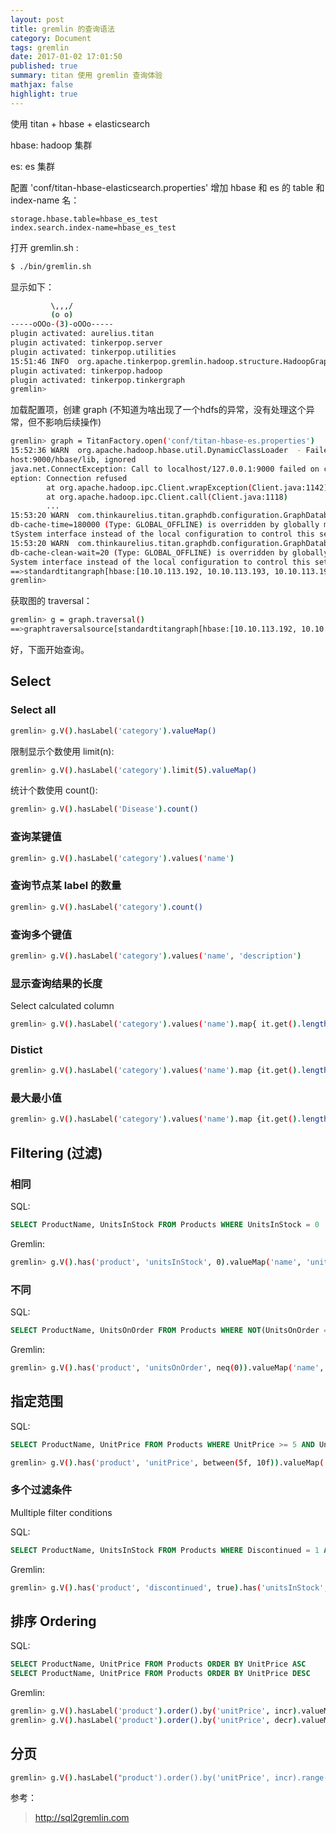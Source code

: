 ```yaml
---
layout: post
title: gremlin 的查询语法
category: Document
tags: gremlin
date: 2017-01-02 17:01:50
published: true
summary: titan 使用 gremlin 查询体验
mathjax: false
highlight: true
---
```


使用 titan + hbase + elasticsearch

hbase: hadoop 集群

es: es 集群

配置 'conf/titan-hbase-elasticsearch.properties' 增加 hbase 和 es 的 table 和 index-name 名：

```vim
storage.hbase.table=hbase_es_test
index.search.index-name=hbase_es_test
```
打开 gremlin.sh :

```bash
$ ./bin/gremlin.sh
```

显示如下：

```bash
         \,,,/
         (o o)
-----oOOo-(3)-oOOo-----
plugin activated: aurelius.titan
plugin activated: tinkerpop.server
plugin activated: tinkerpop.utilities
15:51:46 INFO  org.apache.tinkerpop.gremlin.hadoop.structure.HadoopGraph  - HADOOP_GREMLIN_LIBS is set to: /Users/liuchaozhen/Downloads/titan-1.0.0-hadoop1/lib
plugin activated: tinkerpop.hadoop
plugin activated: tinkerpop.tinkergraph
gremlin>
```

加载配置项，创建 graph (不知道为啥出现了一个hdfs的异常，没有处理这个异常，但不影响后续操作)

```bash
gremlin> graph = TitanFactory.open('conf/titan-hbase-es.properties')
15:52:36 WARN  org.apache.hadoop.hbase.util.DynamicClassLoader  - Failed to identify the fs of dir hdfs://local
host:9000/hbase/lib, ignored
java.net.ConnectException: Call to localhost/127.0.0.1:9000 failed on connection exception: java.net.ConnectExc
eption: Connection refused
        at org.apache.hadoop.ipc.Client.wrapException(Client.java:1142)
        at org.apache.hadoop.ipc.Client.call(Client.java:1118)
		...
15:53:20 WARN  com.thinkaurelius.titan.graphdb.configuration.GraphDatabaseConfiguration  - Local setting cache.
db-cache-time=180000 (Type: GLOBAL_OFFLINE) is overridden by globally managed value (10000).  Use the Managemen
tSystem interface instead of the local configuration to control this setting.
15:53:20 WARN  com.thinkaurelius.titan.graphdb.configuration.GraphDatabaseConfiguration  - Local setting cache.
db-cache-clean-wait=20 (Type: GLOBAL_OFFLINE) is overridden by globally managed value (50).  Use the Management
System interface instead of the local configuration to control this setting.
==>standardtitangraph[hbase:[10.10.113.192, 10.10.113.193, 10.10.113.194]]
gremlin>
```

获取图的 traversal：

```bash
gremlin> g = graph.traversal()
==>graphtraversalsource[standardtitangraph[hbase:[10.10.113.192, 10.10.113.193, 10.10.113.194]], standard]
```

好，下面开始查询。

## Select

### Select all

```bash
gremlin> g.V().hasLabel('category').valueMap()
```

限制显示个数使用 limit(n):

```bash
gremlin> g.V().hasLabel('category').limit(5).valueMap()
```

统计个数使用 count():

```bash
gremlin> g.V().hasLabel('Disease').count()
```

### 查询某键值

```bash
gremlin> g.V().hasLabel('category').values('name')
```

### 查询节点某 label 的数量

```bash
gremlin> g.V().hasLabel('category').count()
```

### 查询多个键值

```bash
gremlin> g.V().hasLabel('category').values('name', 'description')
```

### 显示查询结果的长度

Select calculated column

```bash
gremlin> g.V().hasLabel('category').values('name').map{ it.get().length()}
```

### Distict

```bash
gremlin> g.V().hasLabel('category').values('name').map {it.get().length()}.dedup()
```

### 最大最小值

```bash
gremlin> g.V().hasLabel('category').values('name').map {it.get().length()}.max()
```

## Filtering (过滤)

### 相同

SQL:

```sql
SELECT ProductName, UnitsInStock FROM Products WHERE UnitsInStock = 0
```

Gremlin:

```bash
gremlin> g.V().has('product', 'unitsInStock', 0).valueMap('name', 'unitsInStock')
```

### 不同

SQL:

```sql
SELECT ProductName, UnitsOnOrder FROM Products WHERE NOT(UnitsOnOrder = 0)
```

Gremlin:

```bash
gremlin> g.V().has('product', 'unitsOnOrder', neq(0)).valueMap('name', 'unitsOnOrder')
```

## 指定范围

SQL:

```sql
SELECT ProductName, UnitPrice FROM Products WHERE UnitPrice >= 5 AND UnitPrice < 10
```

```bash
gremlin> g.V().has('product', 'unitPrice', between(5f, 10f)).valueMap('name', 'unitPrice')
```

### 多个过滤条件

Mulltiple filter conditions

SQL:

```sql
SELECT ProductName, UnitsInStock FROM Products WHERE Discontinued = 1 AND UnitsInStock <> 0
```

Gremlin:

```bash
gremlin> g.V().has('product', 'discontinued', true).has('unitsInStock', neq(0)).ValueMap('name', 'unitsInStock')
```

## 排序 Ordering

SQL:

```sql
SELECT ProductName, UnitPrice FROM Products ORDER BY UnitPrice ASC
SELECT ProductName, UnitPrice FROM Products ORDER BY UnitPrice DESC
```

Gremlin:

```bash
gremlin> g.V().hasLabel('product').order().by('unitPrice', incr).valueMap('name', 'unitPrice')
gremlin> g.V().hasLabel('product').order().by('unitPrice', decr).valueMap('name', 'unitPrice')
```

## 分页

```bash
gremlin> g.V().hasLabel("product').order().by('unitPrice', incr).range(5, 10).valueMap('name', 'UnitPrice')
```

参考：

> http://sql2gremlin.com
